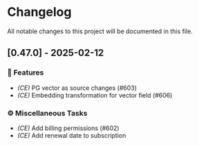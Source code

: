 # Changelog

All notable changes to this project will be documented in this file.

## [0.47.0] - 2025-02-12

### 🚀 Features

- *(CE)* PG vector as source changes (#603)
- *(CE)* Embedding transformation for vector field (#606)

### ⚙️ Miscellaneous Tasks

- *(CE)* Add billing permissions (#602)
- *(CE)* Add renewal date to subscription

<!-- generated by git-cliff -->
